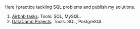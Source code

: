 Here I practice tackling SQL problems and publish my solutions.

1. [Airbnb tasks](https://github.com/luba-abramova/SQL-challenges/blob/main/Airbnb%20tasks.md). Tools: SQL, MySQL.
2. [DataCamp Projects](https://github.com/luba-abramova/SQL-challenges/blob/main/DataCamp%20projects.md).
Tools: SQL, PostgreSQL.
